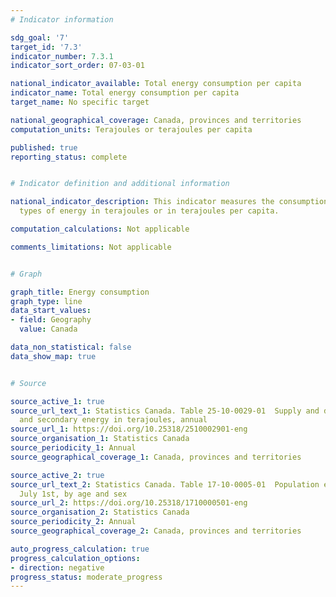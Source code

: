 ```yaml
---
# Indicator information 

sdg_goal: '7'
target_id: '7.3'
indicator_number: 7.3.1
indicator_sort_order: 07-03-01

national_indicator_available: Total energy consumption per capita
indicator_name: Total energy consumption per capita
target_name: No specific target

national_geographical_coverage: Canada, provinces and territories
computation_units: Terajoules or terajoules per capita

published: true
reporting_status: complete


# Indicator definition and additional information

national_indicator_description: This indicator measures the consumption of different
  types of energy in terajoules or in terajoules per capita.

computation_calculations: Not applicable

comments_limitations: Not applicable


# Graph

graph_title: Energy consumption
graph_type: line
data_start_values:
- field: Geography
  value: Canada

data_non_statistical: false
data_show_map: true


# Source

source_active_1: true
source_url_text_1: Statistics Canada. Table 25-10-0029-01  Supply and demand of primary
  and secondary energy in terajoules, annual
source_url_1: https://doi.org/10.25318/2510002901-eng
source_organisation_1: Statistics Canada
source_periodicity_1: Annual
source_geographical_coverage_1: Canada, provinces and territories

source_active_2: true
source_url_text_2: Statistics Canada. Table 17-10-0005-01  Population estimates on
  July 1st, by age and sex
source_url_2: https://doi.org/10.25318/1710000501-eng
source_organisation_2: Statistics Canada
source_periodicity_2: Annual
source_geographical_coverage_2: Canada, provinces and territories

auto_progress_calculation: true
progress_calculation_options:
- direction: negative
progress_status: moderate_progress
---
```


